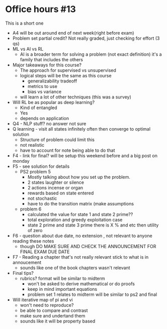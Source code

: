 # Office hours #13

This is a short one

* A4 will be out around end of next week(right before exam)
* Problem set partial credit?  Not really graded, just checking for effort (3 qs)
* ML vs AI vs RL
  * AI is a broader term for solving a problem (not exact definition) it's a family that includes the others
* Major takeaways for this course?
  * The approach for supervised vs unsupervised
  * logical steps will be the same as this course
    * generalizability tradeoff
    * metrics to use
    * bias vs variance
  * will learn a lot of other techniques (this was a survey)
* Will RL be as popular as deep learning?  
  * Kind of entangled
  * Yes
  * depends on application
* Q4 - NLP stuff?  no answer not sure
* Q learning - visit all states infinitely often then converge to optimal solution
  * Structure of problem could limit this
  * not realistic
  * have to account for note being able to do that
* F4 - link for final?  will be setup this weekend before and a big post on monday
* F5 - see solution for details
  * PS2 problem 5
    * Mostly talking about how you set up the problem.
    * 2 states laughter or silence
    * 2 actions incense or organ
    * rewards based on state entered
    * not stochastic
    * have to do the transition matrix (make assumptions
  * problem 6
    * calculated the value for state 1 and state 2 prime??
    * total exploration and greedy exploitation case
    * state 2 prime and state 3 prime there is X % and etc then utility of zero
* F6 - question about due date, no extension , not relevant to anyone reading these notes
  * though DO MAKE SURE AND CHECK THE ANNOUNCEMENT FOR FINAL EXAM DUE DATE 
* F7 - Reading a chapter that's not really relevant stick to what is in annoucement
  * sounds like one of the book chapters wasn't relevant
* Final tips?
  * rubrics?  format will be similar to midterm
    * won't be asked to derive mathematical or do proofs
    * keep in mind important equations
    * problem set 1 relates to midterm will be similar to ps2 and final
* Will iterative map of pi and vi
  * won't need to reproduce?
  * be able to compare and contrast
  * make sure and undertand them
  * sounds like it will be property based 